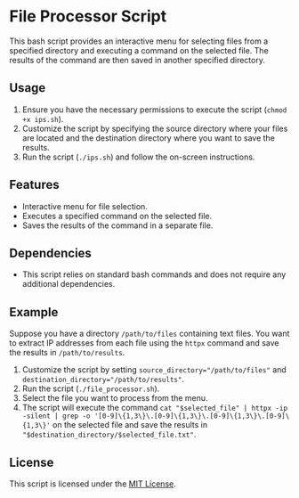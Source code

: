 # File Processor Script

This bash script provides an interactive menu for selecting files from a specified directory and executing a command on the selected file. The results of the command are then saved in another specified directory.

## Usage

1. Ensure you have the necessary permissions to execute the script (`chmod +x ips.sh`).
2. Customize the script by specifying the source directory where your files are located and the destination directory where you want to save the results.
3. Run the script (`./ips.sh`) and follow the on-screen instructions.

## Features

- Interactive menu for file selection.
- Executes a specified command on the selected file.
- Saves the results of the command in a separate file.

## Dependencies

- This script relies on standard bash commands and does not require any additional dependencies.

## Example

Suppose you have a directory `/path/to/files` containing text files. You want to extract IP addresses from each file using the `httpx` command and save the results in `/path/to/results`.

1. Customize the script by setting `source_directory="/path/to/files"` and `destination_directory="/path/to/results"`.
2. Run the script (`./file_processor.sh`).
3. Select the file you want to process from the menu.
4. The script will execute the command `cat "$selected_file" | httpx -ip -silent | grep -o '[0-9]\{1,3\}\.[0-9]\{1,3\}\.[0-9]\{1,3\}\.[0-9]\{1,3\}'` on the selected file and save the results in `"$destination_directory/$selected_file.txt"`.

## License

This script is licensed under the [MIT License](https://opensource.org/license/mit).
